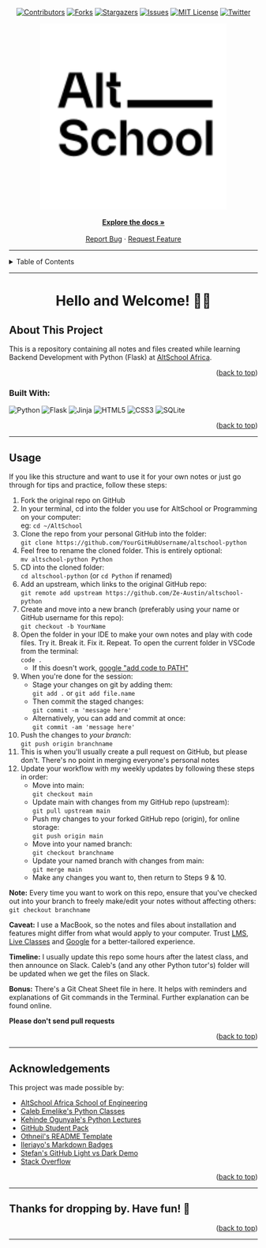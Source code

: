 <!-- Back to Top Navigation Anchor -->
<a name="readme-top"></a>

<!-- Project Shields -->
<div align="center">

  [![Contributors][contributors-shield]][contributors-url]
  [![Forks][forks-shield]][forks-url]
  [![Stargazers][stars-shield]][stars-url]
  [![Issues][issues-shield]][issues-url]
  [![MIT License][license-shield]][license-url]
  [![Twitter][twitter-shield]][twitter-url]
</div>

<!-- Project Logo -->
<div align="center">
  
  <picture>
    <source media="(prefers-color-scheme: dark)" srcset="./AltSchool_DarkLogo.svg">
    <img alt="AltSchool Logo" src="./AltSchool_LightLogo.svg" width="75%" height="25%">
  </picture>

  <p align="center">
    <a href="https://github.com/Ze-Austin/altschool-python#readme"><strong>Explore the docs »</strong></a>
    <br />
    <br />
    <a href="https://github.com/Ze-Austin/altschool-python/issues">Report Bug</a>
    ·
    <a href="https://github.com/Ze-Austin/altschool-python/issues">Request Feature</a>
  </p>
</div>

---

<!-- Table of Contents -->
<details>
  <summary>Table of Contents</summary>
  <ol>
    <li>
      <a href="#about-this-project">About This Project</a>
    </li>
       <ul>
        <li><a href="#built-with">Built With</a></li>
      </ul>
    <li><a href="#usage">Usage</a></li>
    <li><a href="#license">License</a></li>
    <li><a href="#contact">Contact</a></li>
    <li><a href="#acknowledgments">Acknowledgments</a></li>
  </ol>
  <p align="right">(<a href="#readme-top">back to top</a>)</p>
</details>

---

<!-- Intro -->
<h1 align="center">
  Hello and Welcome! 👋🏾
</h1>

<!-- About The Project -->
## About This Project

This is a repository containing all notes and files created while learning Backend Development with Python (Flask) at [AltSchool Africa](https://altschoolafrica.com/schools/engineering).

<p align="right">(<a href="#readme-top">back to top</a>)</p>

### Built With:

![Python][python]
![Flask][flask]
![Jinja][jinja]
![HTML5][html5]
![CSS3][css3]
![SQLite][sqlite]

<p align="right">(<a href="#readme-top">back to top</a>)</p>

---

<!-- Usage Instructions -->
## Usage

If you like this structure and want to use it for your own notes or just go through for tips and practice, follow these steps: 

1. Fork the original repo on GitHub
2. In your terminal, cd into the folder you use for AltSchool or Programming on your computer:  
    eg: `cd ~/AltSchool`
3. Clone the repo from your personal GitHub into the folder:  
    `git clone https://github.com/YourGitHubUsername/altschool-python`
4. Feel free to rename the cloned folder. This is entirely optional:  
    `mv altschool-python Python`
5. CD into the cloned folder:  
    `cd altschool-python` (or `cd Python` if renamed)
6. Add an upstream, which links to the original GitHub repo:  
    `git remote add upstream https://github.com/Ze-Austin/altschool-python`
7. Create and move into a new branch (preferably using your name or GitHub username for this repo):  
    `git checkout -b YourName`
8. Open the folder in your IDE to make your own notes and play with code files. Try it. Break it. Fix it. Repeat. To open the current folder in VSCode from the terminal:  
    `code .`
    - If this doesn't work, [google "add code to PATH"](https://www.google.com/search?q=add+code+to+path&oq=add+code+to+path)
9. When you're done for the session:
    - Stage your changes on git by adding them:  
        `git add .` or `git add file.name`
    - Then commit the staged changes:  
        `git commit -m 'message here'`
    - Alternatively, you can add and commit at once:  
        `git commit -am 'message here'`
10. Push the changes to *your branch*:  
    `git push origin branchname`
11. This is when you'll usually create a pull request on GitHub, but please don't. There's no point in merging everyone's personal notes
12. Update your workflow with my weekly updates by following these steps in order:  
    - Move into main:  
        `git checkout main`
    - Update main with changes from my GitHub repo (upstream):  
        `git pull upstream main`
    - Push my changes to your forked GitHub repo (origin), for online storage:  
        `git push origin main`
    - Move into your named branch:  
        `git checkout branchname`
    - Update your named branch with changes from main:  
        `git merge main`
    - Make any changes you want to, then return to Steps 9 & 10.

**Note:** Every time you want to work on this repo, ensure that you've checked out into your branch to freely make/edit your notes without affecting others:  
    `git checkout branchname`

**Caveat:** I use a MacBook, so the notes and files about installation and features might differ from what would apply to your computer. Trust [LMS](https://thealtschool.com/courses/backend-engineering-second-semesterpython), [Live Classes](https://youtube.com/playlist?list=PLTTmsZetDiwy6U7BZsTi17HkFFApgr9iZ) and [Google](https://google.com) for a better-tailored experience.

**Timeline:** I usually update this repo some hours after the latest class, and then announce on Slack. Caleb's (and any other Python tutor's) folder will be updated when we get the files on Slack.

**Bonus:** There's a Git Cheat Sheet file in here. It helps with reminders and explanations of Git commands in the Terminal. Further explanation can be found online.

**Please don't send pull requests**

<p align="right">(<a href="#readme-top">back to top</a>)</p>

---

<!-- Acknowledgements -->
## Acknowledgements

This project was made possible by:

* [AltSchool Africa School of Engineering](https://altschoolafrica.com/schools/engineering)
* [Caleb Emelike's Python Classes](https://github.com/CalebEmelike)
* [Kehinde Ogunyale's Python Lectures](https://kennyrich.github.io/)
* [GitHub Student Pack](https://education.github.com/globalcampus/student)
* [Othneil's README Template](https://github.com/othneildrew/Best-README-Template)
* [Ileriayo's Markdown Badges](https://github.com/Ileriayo/markdown-badges)
* [Stefan's GitHub Light vs Dark Demo](https://www.stefanjudis.com/notes/how-to-define-dark-light-mode-images-in-github-markdown/)
* [Stack Overflow](https://stackoverflow.com/)

<p align="right">(<a href="#readme-top">back to top</a>)</p>

---

<!-- Outro -->
## Thanks for dropping by. Have fun! :purple_heart:

<p align="right">(<a href="#readme-top">back to top</a>)</p>

---

<!-- Markdown Links & Images -->
[contributors-shield]: https://img.shields.io/github/contributors/Ze-Austin/altschool-python.svg?style=for-the-badge
[contributors-url]: https://github.com/Ze-Austin/altschool-python/graphs/contributors
[forks-shield]: https://img.shields.io/github/forks/Ze-Austin/altschool-python.svg?style=for-the-badge
[forks-url]: https://github.com/Ze-Austin/altschool-python/network/members
[stars-shield]: https://img.shields.io/github/stars/Ze-Austin/altschool-python.svg?style=for-the-badge
[stars-url]: https://github.com/Ze-Austin/altschool-python/stargazers
[issues-shield]: https://img.shields.io/github/issues/Ze-Austin/altschool-python.svg?style=for-the-badge
[issues-url]: https://github.com/Ze-Austin/altschool-pythonissues
[license-shield]: https://img.shields.io/github/license/Ze-Austin/altschool-python.svg?style=for-the-badge
[license-url]: https://github.com/Ze-Austin/altschool-python/blob/main/LICENSE
[twitter-shield]: https://img.shields.io/badge/-@ze_austin-1ca0f1?style=for-the-badge&logo=twitter&logoColor=white&link=https://twitter.com/ze_austin
[twitter-url]: https://twitter.com/ze_austin
[python]: https://img.shields.io/badge/python-3670A0?style=for-the-badge&logo=python&logoColor=ffdd54
[flask]: https://img.shields.io/badge/flask-%23000.svg?style=for-the-badge&logo=flask&logoColor=white
[jinja]: https://img.shields.io/badge/jinja-white.svg?style=for-the-badge&logo=jinja&logoColor=black
[html5]: https://img.shields.io/badge/html5-%23E34F26.svg?style=for-the-badge&logo=html5&logoColor=white
[css3]: https://img.shields.io/badge/css3-%231572B6.svg?style=for-the-badge&logo=css3&logoColor=white
[sqlite]: https://img.shields.io/badge/sqlite-%2307405e.svg?style=for-the-badge&logo=sqlite&logoColor=white